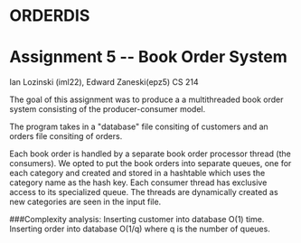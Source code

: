ORDERDIS
========
Assignment 5 -- Book Order System
========
Ian Lozinski (iml22), Edward Zaneski(epz5)
CS 214

The goal of this assignment was to produce a a multithreaded book order system 
consisting of the producer-consumer model. 


The program takes in a "database" file consiting of customers and an orders file
consiting of orders. 

Each book order is handled by a separate book order processor thread 
(the consumers). We opted to put the book orders into separate queues, one for 
each category and created and stored in a hashtable which uses the category name 
as the hash key. Each consumer thread  has exclusive access to its specialized 
queue. The threads are dynamically created as new categories are seen in the 
input file.


###Complexity analysis:
  Inserting customer into database O(1) time.
  Inserting order into database O(1/q) where q is the number of queues.

